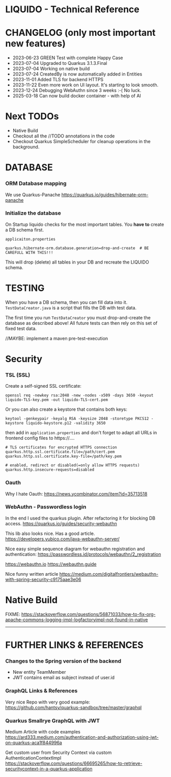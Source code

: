 # LIQUIDO - Technical Reference

# CHANGELOG (only most important new features)

 * 2023-06-23 GREEN Test with complete Happy Case
 * 2023-07-04 Upgraded to Quarkus 3.1.3.Final
 * 2023-07-04 Working on native build
 * 2023-07-24 CreatedBy is now automatically added in Entities
 * 2023-11-01 Added TLS for backend HTTPS
 * 2023-11-22 Even more work on UI layout. It's starting to look smooth.
 * 2023-12-24 Debugging WebAuthn since 3 weeks :-( No luck.
 * 2025-03-18 Can now build docker container - with help of AI

# Next TODOs

 * Native Build
 * Checkout all the //TODO annotations in the code 
 * Checkout Quarkus SimpleScheduler for cleanup operations in the background.

# DATABASE

### ORM Database mapping

We use Quarkus-Panache
https://quarkus.io/guides/hibernate-orm-panache

### Initialize the database

On Startup liquido checks for the most important tables. You **have to** create a DB schema first. 

`applicaiton.properties`

    quarkus.hibernate-orm.database.generation=drop-and-create  # BE CAREFULL WITH THIS!!!

This will drop (delete) all tables in your DB and recreate the LIQUIDO schema.

# TESTING

When you have a DB schema, then you can fill data into it. `TestDataCreator.java` is a script that
fills the DB with test data.

The first time you run `TestDataCreator` you must drop-and-create the database as described above! All
future tests can then rely on this set of fixed test data.

//MAYBE: implement a maven pre-test-execution

# Security

### TSL (SSL)

Create a self-signed SSL certificate:

    openssl req -newkey rsa:2048 -new -nodes -x509 -days 3650 -keyout liquido-TLS-key.pem -out liquido-TLS-cert.pem

Or you can also create a keystore that contains both keys:

    keytool -genkeypair -keyalg RSA -keysize 2048 -storetype PKCS12 -keystore liquido-keystore.p12 -validity 3650

then add in `application.properties` and don't forget to adapt all URLs in frontend config files to https://....

    # TLS certificates for encrypted HTTPS connection
    quarkus.http.ssl.certificate.file=/path/cert.pem
    quarkus.http.ssl.certificate.key-file=/path/key.pem
    
    # enabled, redirect or disabled(=only allow HTTPS requests)
    quarkus.http.insecure-requests=disabled

### Oauth

Why I hate Oauth: https://news.ycombinator.com/item?id=35713518

### WebAuthn - Passwordless login

In the end I used the quarkus plugin. After refactoring it for blocking DB access.
https://quarkus.io/guides/security-webauthn

This lib also looks nice. Has a good article.
https://developers.yubico.com/java-webauthn-server/

Nice easy simple sequence diagram for webauthn registration and authentication:
https://passwordless.id/protocols/webauthn/2_registration

https://webauthn.io
https://webauthn.guide

Nice funny written article
https://medium.com/digitalfrontiers/webauthn-with-spring-security-c9175aae3e06




# Native Build

FIXME:
https://stackoverflow.com/questions/56871033/how-to-fix-org-apache-commons-logging-impl-logfactoryimpl-not-found-in-native

----



# FURTHER LINKS & REFERENCES

### Changes to the Spring version of the backend

 * New entity TeamMember
 * JWT contains email as subject instead of user.id



### GraphQL Links & References

Very nice Repo with very good example:
https://github.com/hantsy/quarkus-sandbox/tree/master/graphql


### Quarkus Smallrye GraphQL with JWT

Medium Article with code examples
https://ard333.medium.com/authentication-and-authorization-using-jwt-on-quarkus-aca1f844996a

Get custom user from Security Context via custom AuthenticationContextImpl
https://stackoverflow.com/questions/66695265/how-to-retrieve-securitycontext-in-a-quarkus-application